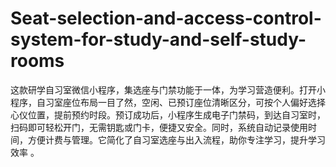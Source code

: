 # Seat-selection-and-access-control-system-for-study-and-self-study-rooms
这款研学自习室微信小程序，集选座与门禁功能于一体，为学习营造便利。打开小程序，自习室座位布局一目了然，空闲、已预订座位清晰区分，可按个人偏好选择心仪位置，提前预约时段。预订成功后，小程序生成电子门禁码，到达自习室时，扫码即可轻松开门，无需钥匙或门卡，便捷又安全。同时，系统自动记录使用时间，方便计费与管理。它简化了自习室选座与出入流程，助你专注学习，提升学习效率 。 
